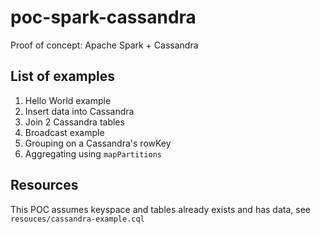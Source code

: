 # poc-spark-cassandra
Proof of concept: Apache Spark + Cassandra

## List of examples
1. Hello World example
2. Insert data into Cassandra
3. Join 2 Cassandra tables
4. Broadcast example
5. Grouping on a Cassandra's rowKey
6. Aggregating using `mapPartitions`


## Resources
This POC assumes keyspace and tables already exists and has data, 
see `resouces/cassandra-example.cql`